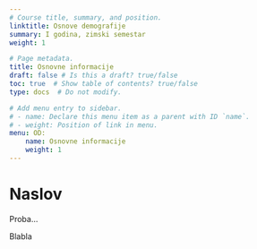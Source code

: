 ```yaml
---
# Course title, summary, and position.
linktitle: Osnove demografije
summary: I godina, zimski semestar
weight: 1

# Page metadata.
title: Osnovne informacije
draft: false # Is this a draft? true/false
toc: true  # Show table of contents? true/false
type: docs  # Do not modify.

# Add menu entry to sidebar.
# - name: Declare this menu item as a parent with ID `name`.
# - weight: Position of link in menu.
menu: OD:
    name: Osnovne informacije
    weight: 1
---
```


# Naslov 

Proba...

Blabla